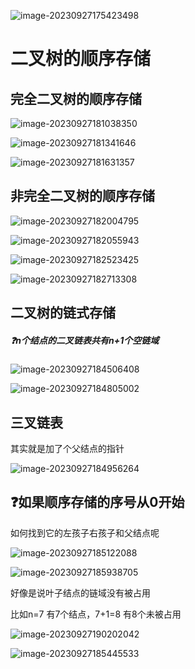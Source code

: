 

![image-20230927175423498](/Users/yuebinghui/Documents/program/github/note/images/image-20230927175423498.png)

# 二叉树的顺序存储

## 完全二叉树的顺序存储

![image-20230927181038350](/Users/yuebinghui/Documents/program/github/note/images/image-20230927181038350.png)

![image-20230927181341646](/Users/yuebinghui/Documents/program/github/note/images/image-20230927181341646.png)

![image-20230927181631357](/Users/yuebinghui/Documents/program/github/note/images/image-20230927181631357.png)

## 非完全二叉树的顺序存储

![image-20230927182004795](/Users/yuebinghui/Documents/program/github/note/images/image-20230927182004795.png)

![image-20230927182055943](/Users/yuebinghui/Documents/program/github/note/images/image-20230927182055943.png)

![image-20230927182523425](/Users/yuebinghui/Documents/program/github/note/images/image-20230927182523425.png)

![image-20230927182713308](/Users/yuebinghui/Documents/program/github/note/images/image-20230927182713308.png)



## 二叉树的链式存储

##### ❓n个结点的二叉链表共有n+1个空链域

![image-20230927184506408](/Users/yuebinghui/Documents/program/github/note/images/image-20230927184506408.png)

![image-20230927184805002](/Users/yuebinghui/Documents/program/github/note/images/image-20230927184805002.png)

## 三叉链表

其实就是加了个父结点的指针

![image-20230927184956264](/Users/yuebinghui/Documents/program/github/note/images/image-20230927184956264.png)

## ❓如果顺序存储的序号从0开始

如何找到它的左孩子右孩子和父结点呢

![image-20230927185122088](/Users/yuebinghui/Documents/program/github/note/images/image-20230927185122088.png)

![image-20230927185938705](/Users/yuebinghui/Documents/program/github/note/images/image-20230927185938705.png)

好像是说叶子结点的链域没有被占用

比如n=7 有7个结点，7+1=8   有8个未被占用

![image-20230927190202042](/Users/yuebinghui/Documents/program/github/note/images/image-20230927190202042.png)

![image-20230927185445533](/Users/yuebinghui/Documents/program/github/note/images/image-20230927185445533.png)
